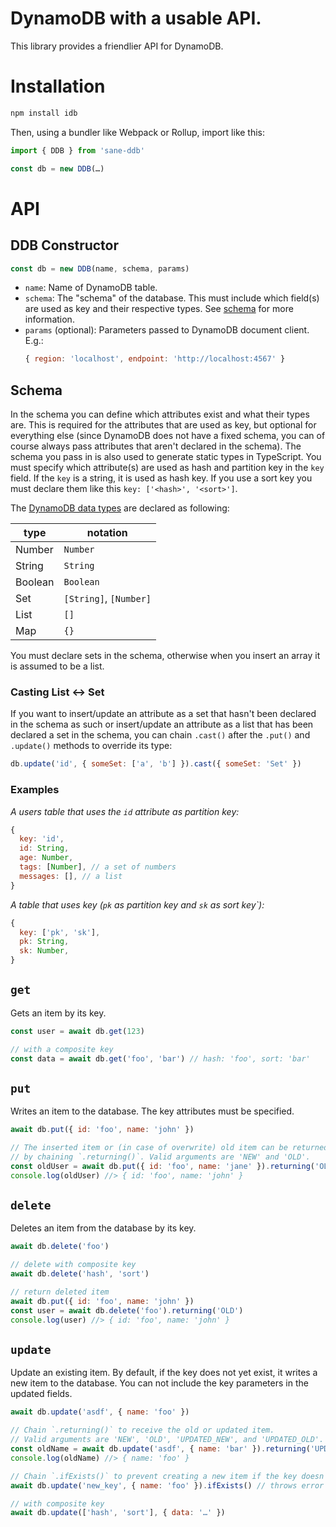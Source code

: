 # DynamoDB with a usable API.

This library provides a friendlier API for DynamoDB.

# Installation

```sh
npm install idb
```

Then, using a bundler like Webpack or Rollup, import like this:

```js
import { DDB } from 'sane-ddb'

const db = new DDB(…)
```

# API

## DDB Constructor

```js
const db = new DDB(name, schema, params)
```

- `name`: Name of DynamoDB table.
- `schema`: The "schema" of the database. This must include which field(s) are used as key and their respective types. See [schema](#schema) for more information.
- `params` (optional): Parameters passed to DynamoDB document client.
  E.g.:
  ```js
  { region: 'localhost', endpoint: 'http://localhost:4567' }
  ```

## Schema

In the schema you can define which attributes exist and what their types are. This is required for the attributes that are used as key, but optional for everything else (since DynamoDB does not have a fixed schema, you can of course always pass attributes that aren't declared in the schema). The schema you pass in is also used to generate static types in TypeScript. You must specify which attribute(s) are used as hash and partition key in the `key` field. If the `key` is a string, it is used as hash key. If you use a sort key you must declare them like this `key: ['<hash>', '<sort>']`.

The [DynamoDB data types](https://docs.aws.amazon.com/amazondynamodb/latest/developerguide/HowItWorks.NamingRulesDataTypes.html) are declared as following:

| type    | notation               |
| ------- | ---------------------- |
| Number  | `Number`               |
| String  | `String`               |
| Boolean | `Boolean`              |
| Set     | `[String]`, `[Number]` |
| List    | `[]`                   |
| Map     | `{}`                   |

You must declare sets in the schema, otherwise when you insert an array it is assumed to be a list.

### Casting List <-> Set

If you want to insert/update an attribute as a set that hasn't been declared in the schema as such or insert/update an attribute as a list that has been declared a set in the schema, you can chain `.cast()` after the `.put()` and `.update()` methods to override its type:

```js
db.update('id', { someSet: ['a', 'b'] }).cast({ someSet: 'Set' })
```

### Examples

_A users table that uses the `id` attribute as partition key:_

```js
{
  key: 'id',
  id: String,
  age: Number,
  tags: [Number], // a set of numbers
  messages: [], // a list
}
```

_A table that uses key (`pk` as partition key and `sk` as sort key`):_

```js
{
  key: ['pk', 'sk'],
  pk: String,
  sk: Number,
}
```

## `get`

Gets an item by its key.

```js
const user = await db.get(123)

// with a composite key
const data = await db.get('foo', 'bar') // hash: 'foo', sort: 'bar'
```

## `put`

Writes an item to the database. The key attributes must be specified.

```js
await db.put({ id: 'foo', name: 'john' })

// The inserted item or (in case of overwrite) old item can be returned
// by chaining `.returning()`. Valid arguments are 'NEW' and 'OLD'.
const oldUser = await db.put({ id: 'foo', name: 'jane' }).returning('OLD')
console.log(oldUser) //> { id: 'foo', name: 'john' }
```

## `delete`

Deletes an item from the database by its key.

```js
await db.delete('foo')

// delete with composite key
await db.delete('hash', 'sort')

// return deleted item
await db.put({ id: 'foo', name: 'john' })
const user = await db.delete('foo').returning('OLD')
console.log(user) //> { id: 'foo', name: 'john' }
```

## `update`

Update an existing item. By default, if the key does not yet exist, it writes a new item to the database. You can not include the key parameters in the updated fields.

```js
await db.update('asdf', { name: 'foo' })

// Chain `.returning()` to receive the old or updated item.
// Valid arguments are 'NEW', 'OLD', 'UPDATED_NEW', and 'UPDATED_OLD'.
const oldName = await db.update('asdf', { name: 'bar' }).returning('UPDATED_OLD')
console.log(oldName) //> { name: 'foo' }

// Chain `.ifExists()` to prevent creating a new item if the key doesn't exist.
await db.update('new_key', { name: 'foo' }).ifExists() // throws error

// with composite key
await db.update(['hash', 'sort'], { data: '…' })
```
